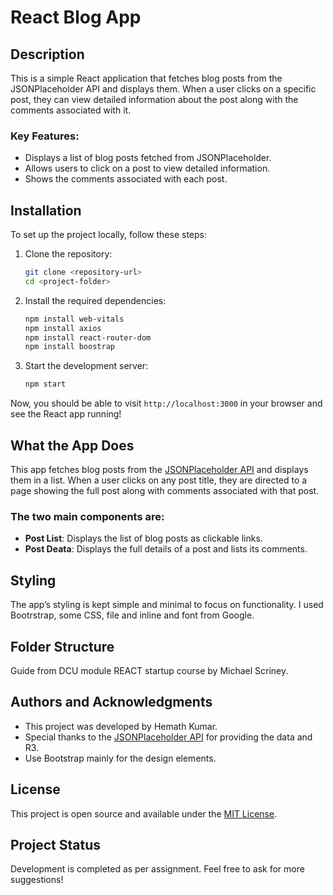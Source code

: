 # React Blog App

## Description

This is a simple React application that fetches blog posts from the JSONPlaceholder API and displays them. When a user clicks on a specific post, they can view detailed information about the post along with the comments associated with it. 

### Key Features:
- Displays a list of blog posts fetched from JSONPlaceholder.
- Allows users to click on a post to view detailed information.
- Shows the comments associated with each post.

## Installation

To set up the project locally, follow these steps:

1. Clone the repository:
    ```bash
    git clone <repository-url>
    cd <project-folder>
    ```

2. Install the required dependencies:
    ```bash
    npm install web-vitals
    npm install axios
    npm install react-router-dom
    npm install boostrap
    ```

3. Start the development server:
    ```bash
    npm start
    ```

Now, you should be able to visit `http://localhost:3000` in your browser and see the React app running!

## What the App Does

This app fetches blog posts from the [JSONPlaceholder API](https://jsonplaceholder.typicode.com) and displays them in a list. When a user clicks on any post title, they are directed to a page showing the full post along with comments associated with that post.

### The two main components are:
- **Post List**: Displays the list of blog posts as clickable links.
- **Post Deata**: Displays the full details of a post and lists its comments.

## Styling

The app’s styling is kept simple and minimal to focus on functionality.
I used Bootrstrap, some CSS, file and inline and font from Google.

## Folder Structure

Guide from DCU module REACT startup course by Michael Scriney.


## Authors and Acknowledgments

- This project was developed by Hemath Kumar.
- Special thanks to the [JSONPlaceholder API](https://jsonplaceholder.typicode.com) for providing the data and R3.
- Use Bootstrap mainly for the design elements.

## License

This project is open source and available under the [MIT License](LICENSE).

## Project Status

Development is completed as per assignment. Feel free to ask for more suggestions!


